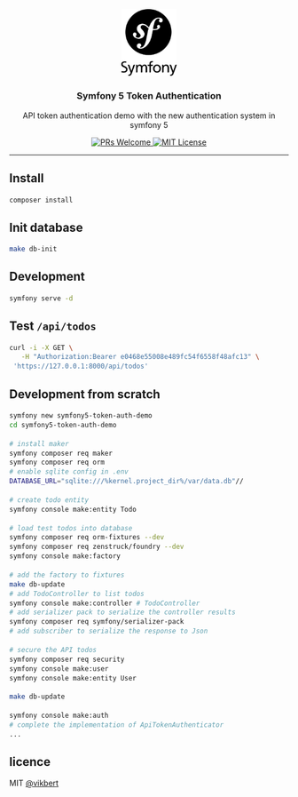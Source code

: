 <div align="center">
  <img src="./docs/symfony.png" width="100" alt="symfony logo" />
  <h3>Symfony 5 Token Authentication</h3>
  <p>API token authentication demo with the new authentication system in symfony 5</p>

  <p>
    <a href="#">
      <img src="https://img.shields.io/badge/PRs-Welcome-brightgreen.svg?style=flat-square" alt="PRs Welcome">
    </a>
    <a href="#">
      <img src="https://img.shields.io/badge/License-MIT-brightgreen.svg?style=flat-square" alt="MIT License">
    </a>
  </p>
</div>

---

## Install
```bash
composer install 
```

## Init database
```bash
make db-init
```

## Development
```bash
symfony serve -d
```

## Test `/api/todos`
```bash
curl -i -X GET \
   -H "Authorization:Bearer e0468e55008e489fc54f6558f48afc13" \
 'https://127.0.0.1:8000/api/todos'
```

## Development from scratch
```bash
symfony new symfony5-token-auth-demo
cd symfony5-token-auth-demo

# install maker
symfony composer req maker
symfony composer req orm
# enable sqlite config in .env
DATABASE_URL="sqlite:///%kernel.project_dir%/var/data.db"//

# create todo entity
symfony console make:entity Todo

# load test todos into database
symfony composer req orm-fixtures --dev
symfony composer req zenstruck/foundry --dev
symfony console make:factory

# add the factory to fixtures
make db-update
# add TodoController to list todos
symfony console make:controller # TodoController
# add serializer pack to serialize the controller results
symfony composer req symfony/serializer-pack
# add subscriber to serialize the response to Json

# secure the API todos
symfony composer req security
symfony console make:user
symfony console make:entity User

make db-update

symfony console make:auth
# complete the implementation of ApiTokenAuthenticator
...
```

## licence

MIT [@vikbert](https://vikbert.github.io/)
